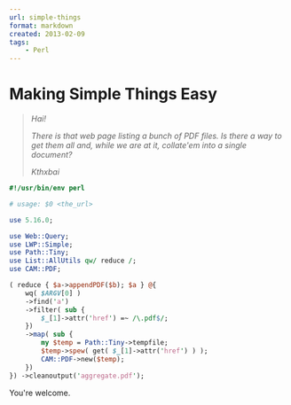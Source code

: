 ```yaml
---
url: simple-things
format: markdown
created: 2013-02-09
tags:
    - Perl
---
```


# Making Simple Things Easy

> <i>Hai!</i>
>
> <i>There is that web page listing a bunch of PDF files. Is there a way to</i>
> <i>get them all and, while we are at it, collate'em into a single document? </i>
> 
> <i>Kthxbai</i>

```perl
#!/usr/bin/env perl 

# usage: $0 <the_url>

use 5.16.0;

use Web::Query;
use LWP::Simple;
use Path::Tiny;
use List::AllUtils qw/ reduce /;
use CAM::PDF;

( reduce { $a->appendPDF($b); $a } @{
    wq( $ARGV[0] )
    ->find('a')
    ->filter( sub {
        $_[1]->attr('href') =~ /\.pdf$/;
    })
    ->map( sub {
        my $temp = Path::Tiny->tempfile;
        $temp->spew( get( $_[1]->attr('href') ) );
        CAM::PDF->new($temp);
    })
}) ->cleanoutput('aggregate.pdf');
```


You're welcome.
